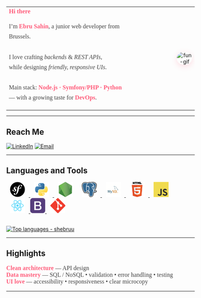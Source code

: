 




<table>
  <tr>
    <td valign="top" style="min-width:320px;">
      <h3 align="left" style="color:#ff5c7a; font-family:'Papyrus','Brush Script MT',cursive;margin-top:0;">
        Hi there 🌸
      </h3>
      <p align="left" style="font-size:16px;color:#444;font-family:'Georgia',serif;line-height:1.7;">
        I’m <span style="color:#ff5c7a;font-weight:600;">Ebru Sahin</span>, a junior web developer from Brussels.<br><br>
        I love crafting <i>backends</i> &amp; <i>REST APIs</i>,<br>
        while designing <i>friendly, responsive UIs</i>.<br><br>
        Main stack: <span style="color:#ff5c7a;font-weight:600;">Node.js · Symfony/PHP · Python</span><br>
        — with a growing taste for <span style="color:#ff5c7a;font-weight:600;">DevOps</span>.
      </p>
    </td>
    <td width="90">&nbsp;</td>
    <td align="center" valign="middle">
      <img src="https://media.giphy.com/media/L8K62iTDkzGX6/giphy.gif" width="340" alt="fun-gif" style="border-radius:18px;box-shadow:0 4px 16px #ff5c7a33;">
    </td>
  </tr>
</table>



---

## Reach Me

[![LinkedIn](https://img.shields.io/badge/LinkedIn-0A66C2?style=flat&logo=linkedin&logoColor=white)](https://linkedin.com/in/ebrusahin55)
[![Email](https://img.shields.io/badge/Email-ff69b4?style=flat&logo=gmail&logoColor=white)](mailto:ebsahin7887@outlook.com)

---




## Languages and Tools

<p>
  <a href="https://symfony.com/" target="_blank">
  <img src="https://raw.githubusercontent.com/github/explore/master/topics/symfony/symfony.png" alt="Symfony" width="40" height="40" hspace="10"/>
  </a>
  <a href="https://www.python.org/" target="_blank">
  <img src="https://raw.githubusercontent.com/github/explore/master/topics/python/python.png" alt="Python" width="40" height="40" hspace="10"/>
  </a>
  <a href="https://nodejs.org/" target="_blank" style="text-decoration:none;">
    <img src="https://raw.githubusercontent.com/github/explore/master/topics/nodejs/nodejs.png" alt="Node.js" width="40" height="40" hspace="10"/>
  </a>
  </a>
  <a href="https://www.postgresql.org/" target="_blank">
  <img src="https://raw.githubusercontent.com/github/explore/master/topics/postgresql/postgresql.png" alt="PostgreSQL" width="40" height="40" hspace="10"/>
  </a>
  <a href="https://www.mysql.com/" target="_blank">
  <img src="https://raw.githubusercontent.com/github/explore/master/topics/mysql/mysql.png" alt="MySQL" width="40" height="40" hspace="10"/>
  </a>
  <a href="https://developer.mozilla.org/en-US/docs/Web/HTML" target="_blank">
    <img src="https://raw.githubusercontent.com/github/explore/master/topics/html/html.png" alt="HTML" width="40" height="40" hspace="10"/>
  </a>
  <a href="https://developer.mozilla.org/en-US/docs/Web/JavaScript" target="_blank" style="text-decoration:none;">
    <img src="https://raw.githubusercontent.com/github/explore/master/topics/javascript/javascript.png" alt="JavaScript" width="40" height="40" hspace="10"/>
  </a>
  <a href="https://react.dev/" target="_blank">
  <img src="https://raw.githubusercontent.com/github/explore/master/topics/react/react.png" alt="React" width="40" height="40" hspace="10"/>
  </a>
  <a href="https://getbootstrap.com/" target="_blank">
  <img src="https://raw.githubusercontent.com/github/explore/master/topics/bootstrap/bootstrap.png" alt="Bootstrap" width="40" height="40"/>
  </a>
  <a href="https://git-scm.com/" target="_blank">
  <img src="https://raw.githubusercontent.com/github/explore/master/topics/git/git.png" alt="Git" width="40" height="40" hspace="10"/>
  </a>
</p>

<br>

<a href="https://github.com/pyladies/pyladies-kit" target="_blank">
  <img src="https://github-readme-stats.vercel.app/api/top-langs/?username=shebruu&layout=compact&langs_count=10&bg_color=fffafc&title_color=ff5c7a&text_color=334155&border_color=ffd1dc&border_radius=12" 
    width="400"
    alt="Top languages - shebruu"/>

</a>


---



## Highlights

<p align="left" style="font-size:16px;color:#444;font-family:'Georgia',serif;">
  <b style="color:#ff5c7a;">Clean architecture</b> — API design <br/>
  <b style="color:#ff5c7a;">Data mastery</b> — SQL / NoSQL • validation • error handling • testing <br/>
  <b style="color:#ff5c7a;">UI love</b> — accessibility • responsiveness • clear microcopy
</p>



---
